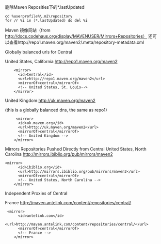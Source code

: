 


删除Maven Reposities下的*.lastUpdated

```
cd %userprofile%\.m2\repository
for /r %i in (*.lastUpdated) do del %i
```


Maven 镜像网站（from http://docs.codehaus.org/display/MAVENUSER/Mirrors+Repositories）
还可以查看http://repo1.maven.org/maven2/.meta/repository-metadata.xml

Globally balanced urls for Central

United States, California     http://repo1.maven.org/maven2    

```
    <mirror>
      <id>Central</id>
      <url>http://repo1.maven.org/maven2</url>
      <mirrorOf>central</mirrorOf>
      <!-- United States, St. Louis-->
    </mirror>
```
United Kingdom	http://uk.maven.org/maven2

(this is a globally balanced dns, the same as repo1)

```
     <mirror>
      <id>uk.maven.org</id>
      <url>http://uk.maven.org/maven2</url>
      <mirrorOf>central</mirrorOf>
      <!-- United Kingdom -->
    </mirror>
```

Mirrors Repositories Pushed Directly from Central
United States, North Carolina     http://mirrors.ibiblio.org/pub/mirrors/maven2
```
<mirror>
      <id>ibiblio.org</id>
      <url>http://mirrors.ibiblio.org/pub/mirrors/maven2</url>
      <mirrorOf>central</mirrorOf>
      <!-- United States, North Carolina -->
    </mirror>
```

Independent Proxies of Central

France   http://maven.antelink.com/content/repositories/central/

```
 <mirror>
      <id>antelink.com</id>
      <url>http://maven.antelink.com/content/repositories/central/</url>
      <mirrorOf>central</mirrorOf>
      <!-- France -->
    </mirror>
```

